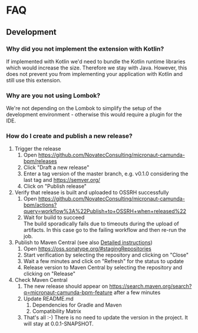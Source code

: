 # FAQ

## Development
### Why did you not implement the extension with Kotlin?
If implemented with Kotlin we'd need to bundle the Kotlin runtime libraries which would increase the size. Therefore we stay with Java. However, this does not prevent you from implementing your application with Kotlin and still use this extension.

### Why are you not using Lombok?
We're not depending on the Lombok to simplify the setup of the development environment - otherwise this would require a plugin for the IDE.

### How do I create and publish a new release?

1. Trigger the release
   1. Open https://github.com/NovatecConsulting/micronaut-camunda-bpm/releases
   2. Click "Draft a new release"
   3. Enter a tag version of the master branch, e.g. v0.1.0 considering the last tag and https://semver.org/
   4. Click on "Publish release"
2. Verify that release is built and uploaded to OSSRH successfully
   1. Open https://github.com/NovatecConsulting/micronaut-camunda-bpm/actions?query=workflow%3A%22Publish+to+OSSRH+when+released%22
   2. Wait for build to succeed  
   The build sporadically fails due to timeouts during the upload of artifacts. In this case go to the failing workflow and then re-run the job.
3. Publish to Maven Central (see also [Detailed instructions](https://central.sonatype.org/pages/releasing-the-deployment.html))
   1. Open https://oss.sonatype.org/#stagingRepositories
   2. Start verification by selecting the repository and clicking on "Close"
   3. Wait a few minutes and click on "Refresh" for the status to update
   4. Release version to Maven Central by selecting the repository and clicking on "Release"
4. Check Maven Central
   1. The new release should appear on https://search.maven.org/search?q=micronaut-camunda-bpm-feature after a few minutes
   2. Update README.md
      1. Dependencies for Gradle and Maven
      2. Compatibility Matrix
   3. That's all :-) There is no need to update the version in the project. It will stay at 0.0.1-SNAPSHOT.
